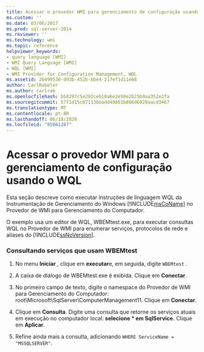 ```yaml
---
title: Acessar o provedor WMI para gerenciamento de configuração usando WQL | Microsoft Docs
ms.custom: ''
ms.date: 03/06/2017
ms.prod: sql-server-2014
ms.reviewer: ''
ms.technology: wmi
ms.topic: reference
helpviewer_keywords:
- query language [WMI]
- WMI Query Language [WMI]
- WQL [WMI]
- WMI Provider for Configuration Management, WQL
ms.assetid: 26499530-d93b-452b-bbe4-217ef1d11e68
author: CarlRabeler
ms.author: carlrab
ms.openlocfilehash: b58297c5e292ceb18a6e2e50e2b25b9aa352e2fa
ms.sourcegitcommit: 57f1d15c67113bbadd40861b886d6929aacd3467
ms.translationtype: MT
ms.contentlocale: pt-BR
ms.lasthandoff: 06/18/2020
ms.locfileid: "85061287"
---
```

# <a name="access-wmi-provider-for-configuration-management-using-wql"></a>Acessar o provedor WMI para o gerenciamento de configuração usando o WQL
  Esta seção descreve como executar instruções de linguagem WQL da Instrumentação de Gerenciamento do Windows [!INCLUDE[msCoName](../../includes/msconame-md.md)] no Provedor de WMI para Gerenciamento do Computador.  
  
 O exemplo usa um editor de WQL, WBEMtest.exe, para executar consultas WQL no Provedor de WMI para enumerar serviços, protocolos de rede e aliases do [!INCLUDE[ssNoVersion](../../includes/ssnoversion-md.md)].  
  
### <a name="querying-services-using-wbemtest"></a>Consultando serviços que usam WBEMtest  
  
1.  No menu **Iniciar** , clique em **executar**e, em seguida, digite `WBEMtest` .  
  
2.  A caixa de diálogo de WBEMtest.exe é exibida. Clique em **Conectar**.  
  
3.  No primeiro campo de texto, digite o namespace do Provedor de WMI para Gerenciamento do Computador: root\Microsoft\SqlServer\ComputerManagement11. Clique em **Conectar**.  
  
4.  Clique em **Consulta**. Digite uma consulta que retorne os serviços atuais em execução no computador local: **selecione \* em SqlService.** Clique em **Aplicar**.  
  
5.  Refine ainda mais a consulta, adicionando `WHERE ServiceName = "MSSQLSERVER"`.  
  
  
